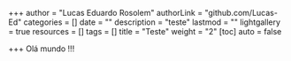 +++
author = "Lucas Eduardo Rosolem"
authorLink = "github.com/Lucas-Ed"
categories = []
date = ""
description = "teste"
lastmod = ""
lightgallery = true
resources = []
tags = []
title = "Teste"
weight = "2"
[toc]
auto = false

+++
     <a> Olá mundo !!! <a>